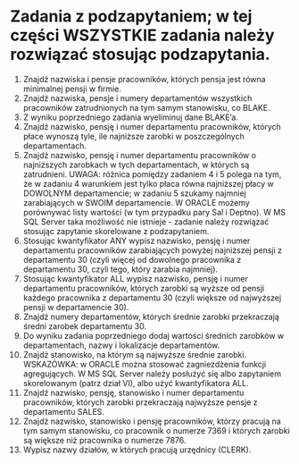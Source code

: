 # Zadania z podzapytaniem; w tej części WSZYSTKIE zadania należy rozwiązać stosując podzapytania.
1. Znajdź nazwiska i pensje pracowników, których pensja jest równa minimalnej pensji w 
firmie.
2. Znajdź nazwiska, pensje i numery departamentów wszystkich pracowników 
zatrudnionych na tym samym stanowisku, co BLAKE.
3. Z wyniku poprzedniego zadania wyeliminuj dane BLAKE’a.
4. Znajdź nazwisko, pensję i numer departamentu pracowników, których płace wynoszą 
tyle, ile najniższe zarobki w poszczególnych departamentach.
5. Znajdź nazwisko, pensję i numer departamentu pracowników o najniższych zarobkach 
w tych departamentach, w których są zatrudnieni. 
UWAGA: różnica pomiędzy zadaniem 4 i 5 polega na tym, że w zadaniu 4 warunkiem 
jest tylko płaca równa najniższej płacy w DOWOLNYM departamencie; w zadaniu 5
szukamy najmniej zarabiających w SWOIM departamencie. W ORACLE możemy 
porównywać listy wartości (w tym przypadku pary Sal i Deptno). W MS SQL Server taka 
możliwość nie istnieje - zadanie należy rozwiązać stosując zapytanie skorelowane z 
podzapytaniem. 
6. Stosując kwantyfikator ANY wypisz nazwisko, pensję i numer departamentu
pracowników zarabiających powyżej najniższej pensji z departamentu 30 (czyli więcej 
od dowolnego pracownika z departamentu 30, czyli tego, który zarabia najmniej).
7. Stosując kwantyfikator ALL wypisz nazwisko, pensję i numer departamentu
pracowników, których zarobki są wyższe od pensji każdego pracownika z departamentu 
30 (czyli większe od najwyższej pensji w departamencie 30). 
8. Znajdź numery departamentów, których średnie zarobki przekraczają średni zarobek 
departamentu 30.
9. Do wyniku zadania poprzedniego dodaj wartości średnich zarobków w departamentach, 
nazwy i lokalizacje departamentów.
10. Znajdź stanowisko, na którym są najwyższe średnie zarobki. 
WSKAZÓWKA: w ORACLE można stosować zagnieżdżenia funkcji agregujących. W 
MS SQL Server należy posłużyć się albo zapytaniem skorelowanym (patrz dział VI), 
albo użyć kwantyfikatora ALL. 
11. Znajdź nazwisko, pensję, stanowisko i numer departamentu pracowników, których 
zarobki przekraczają najwyższe pensje z departamentu SALES. 
12. Znajdź nazwisko, stanowisko i pensję pracowników, którzy pracują na tym samym 
stanowisku, co pracownik o numerze 7369 i których zarobki są większe niż pracownika 
o numerze 7876. 
13. Wypisz nazwy działów, w których pracują urzędnicy (CLERK).
